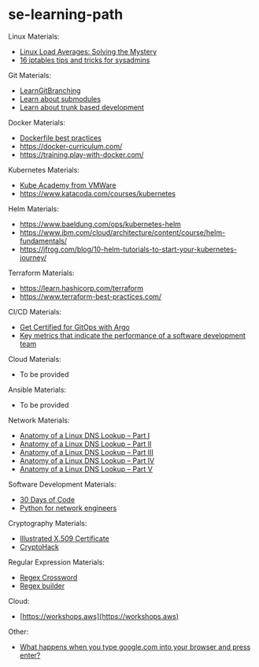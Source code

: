 # se-learning-path

Linux Materials:
* [Linux Load Averages: Solving the Mystery](https://www.brendangregg.com/blog/2017-08-08/linux-load-averages.html)
* [16 iptables tips and tricks for sysadmins](https://opensource.com/article/18/10/iptables-tips-and-tricks)

Git Materials:
* [LearnGitBranching](https://learngitbranching.js.org/?locale=ru_RU)
* [Learn about submodules](https://git-scm.com/docs/git-submodule)
* [Learn about trunk based development](https://trunkbaseddevelopment.com/)

Docker Materials:
* [Dockerfile best practices](https://docs.docker.com/develop/develop-images/dockerfile_best-practices/)
* https://docker-curriculum.com/
* https://training.play-with-docker.com/

Kubernetes Materials:
* [Kube Academy from VMWare](https://kube.academy/)
* https://www.katacoda.com/courses/kubernetes

Helm Materials:
* https://www.baeldung.com/ops/kubernetes-helm
* https://www.ibm.com/cloud/architecture/content/course/helm-fundamentals/
* https://jfrog.com/blog/10-helm-tutorials-to-start-your-kubernetes-journey/

Terraform Materials:
* https://learn.hashicorp.com/terraform
* https://www.terraform-best-practices.com/

CI/CD Materials:
* [Get Certified for GitOps with Argo](https://learning.codefresh.io/start)
* [Key metrics that indicate the performance of a software development team](https://cloud.google.com/blog/products/devops-sre/using-the-four-keys-to-measure-your-devops-performance)

Cloud Materials:
* To be provided

Ansible Materials:
* To be provided

Network Materials:
* [Anatomy of a Linux DNS Lookup – Part I](https://zwischenzugs.com/2018/06/08/anatomy-of-a-linux-dns-lookup-part-i/)
* [Anatomy of a Linux DNS Lookup – Part II](https://zwischenzugs.com/2018/06/18/anatomy-of-a-linux-dns-lookup-part-ii/)
* [Anatomy of a Linux DNS Lookup – Part III](https://zwischenzugs.com/2018/07/06/anatomy-of-a-linux-dns-lookup-part-iii/)
* [Anatomy of a Linux DNS Lookup – Part IV](https://zwischenzugs.com/2018/08/06/anatomy-of-a-linux-dns-lookup-part-iv/)
* [Anatomy of a Linux DNS Lookup – Part V](https://zwischenzugs.com/2018/09/13/anatomy-of-a-linux-dns-lookup-part-v-two-debug-nightmares/)

Software Development Materials:
* [30 Days of Code](https://www.hackerrank.com/domains/tutorials/30-days-of-code)
* [Python for network engineers](https://pyneng.readthedocs.io/en/latest/)

Cryptography Materials:
* [Illustrated X.509 Certificate](https://darutk.medium.com/illustrated-x-509-certificate-84aece2c5c2e)
* [CryptoHack](https://cryptohack.org/)

Regular Expression Materials:
* [Regex Crossword](https://regexcrossword.com/)
* [Regex builder](https://regex101.com/)

Cloud:
* [https://workshops.aws](https://workshops.aws)

Other:
* [What happens when you type google.com into your browser and press enter?](https://github.com/alex/what-happens-when)

